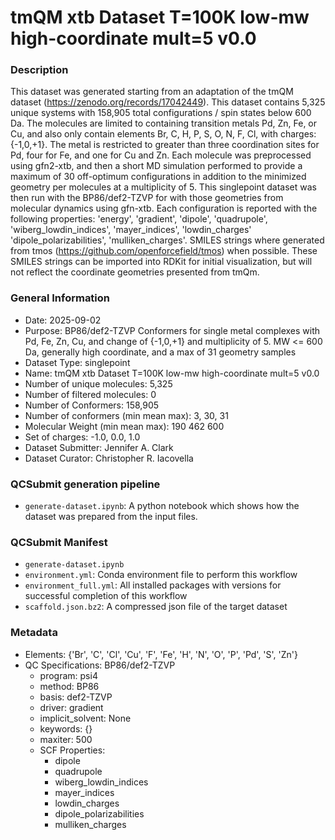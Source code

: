 # tmQM xtb Dataset T=100K low-mw high-coordinate mult=5 v0.0

### Description

This dataset was generated starting from an adaptation of the tmQM dataset (https://zenodo.org/records/17042449). 
This dataset contains 5,325 unique systems with 158,905 total configurations / spin states below 600 Da.  The molecules are 
limited to containing transition metals Pd, Zn, Fe, or Cu, and also only contain elements Br, C, H, P, S, O, N, F, Cl,
with charges: {-1,0,+1}. The metal is restricted to greater than three coordination sites for Pd, four for Fe, 
and one for Cu and Zn. Each molecule was preprocessed using gfn2-xtb, and then a short MD simulation
performed to provide a maximum of 30 off-optimum configurations in addition to the minimized geometry per molecules at 
a multiplicity of 5. This singlepoint dataset was then run with the BP86/def2-TZVP for with those geometries from molecular 
dynamics using gfn-xtb. Each configuration is reported with the following properties: 'energy', 'gradient', 'dipole', 'quadrupole',
'wiberg_lowdin_indices', 'mayer_indices', 'lowdin_charges' 'dipole_polarizabilities', 'mulliken_charges'. SMILES
strings where generated from tmos (https://github.com/openforcefield/tmos) when possible. These SMILES strings can be
imported into RDKit for initial visualization, but will not reflect the coordinate geometries presented from tmQm.

### General Information

- Date: 2025-09-02
- Purpose: BP86/def2-TZVP Conformers for single metal complexes with Pd, Fe, Zn, Cu, and change of {-1,0,+1} and multiplicity of 5. MW <= 600 Da, generally high coordinate, and a max of 31 geometry samples
- Dataset Type: singlepoint
- Name: tmQM xtb Dataset T=100K low-mw high-coordinate mult=5 v0.0
- Number of unique molecules: 5,325
- Number of filtered molecules: 0
- Number of Conformers: 158,905
- Number of conformers (min mean max): 3, 30, 31
- Molecular Weight (min mean max): 190 462 600
- Set of charges: -1.0, 0.0, 1.0
- Dataset Submitter: Jennifer A. Clark
- Dataset Curator: Christopher R. Iacovella

### QCSubmit generation pipeline

- `generate-dataset.ipynb`: A python notebook which shows how the dataset was prepared from the input files.

### QCSubmit Manifest

- `generate-dataset.ipynb`
- `environment.yml`: Conda environment file to perform this workflow
- `environment_full.yml`: All installed packages with versions for successful completion of this workflow
- `scaffold.json.bz2`: A compressed json file of the target dataset
 
### Metadata

* Elements: {'Br', 'C', 'Cl', 'Cu', 'F', 'Fe', 'H', 'N', 'O', 'P', 'Pd', 'S', 'Zn'}
* QC Specifications: BP86/def2-TZVP
  * program: psi4
  * method: BP86
  * basis: def2-TZVP
  * driver: gradient
  * implicit_solvent: None
  * keywords: {}
  * maxiter: 500
  * SCF Properties:
    * dipole
    * quadrupole
    * wiberg_lowdin_indices
    * mayer_indices
    * lowdin_charges
    * dipole_polarizabilities
    * mulliken_charges